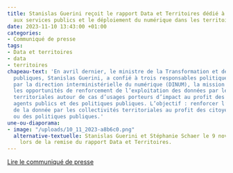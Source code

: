 ```yaml
---
title: Stanislas Guerini reçoit le rapport Data et Territoires dédié à renforcer l’accès
  aux services publics et le déploiement du numérique dans les territoires
date: 2023-11-10 13:43:00 +01:00
categories:
- Communiqué de presse
tags:
- Data et territoires
- data
- territoires
chapeau-text: 'En avril dernier, le ministre de la Transformation et de la Fonction
  publiques, Stanislas Guerini, a confié à trois responsables politiques, appuyés
  par la direction interministérielle du numérique (DINUM), la mission d’identifier
  les opportunités de renforcement de l’exploitation des données par les collectivités
  territoriales autour de cas d’usages porteurs d’impact au profit des citoyens, des
  agents publics et des politiques publiques. L’objectif : renforcer l’utilisation
  de la donnée par les collectivités territoriales au profit des citoyens, des agents
  ou des politiques publiques.'
une-ou-diaporama:
- image: "/uploads/10_11_2023-a8b6c0.png"
  alternative-textuelle: Stanislas Guerini et Stéphanie Schaer le 9 novembre 2023
    lors de la remise du rapport Data et Territoires.
---
```


<div class="lien-important"><p><a href="https://www.numerique.gouv.fr/espace-presse/stanislas-guerini-recoit-le-rapport-data-et-territoires-dedie-a-renforcer-lacces-aux-services-publics-et-le-deploiement-du-numerique-dans-les-territoires/">Lire le communiqué de presse</a></p></div>
